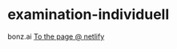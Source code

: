 # examination-individuell
bonz.ai
<a href="https://bonz-ai-jl.netlify.app/" target="__blank">To the page @ netlify</a>

